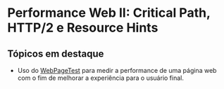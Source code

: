 # Performance Web II: Critical Path, HTTP/2 e Resource Hints

## Tópicos em destaque
* Uso do [WebPageTest](https://www.webpagetest.org/) para medir a performance de uma página web com o fim de melhorar a experiência para o usuário final.
